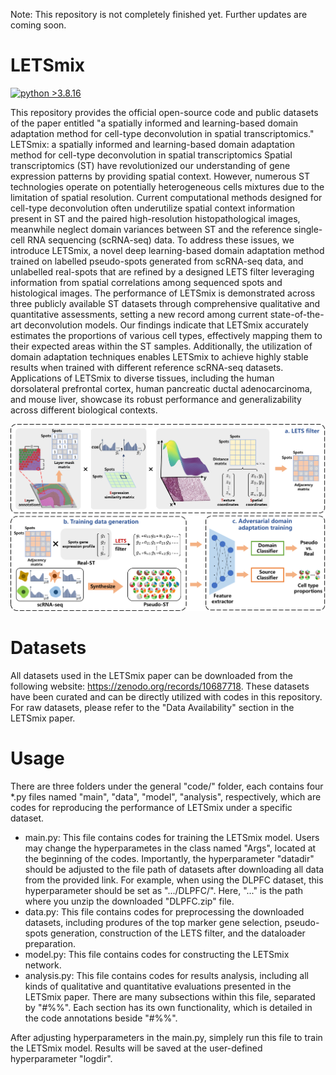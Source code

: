Note: This repository is not completely finished yet. Further updates are coming soon.

# LETSmix
[![python >3.8.16](https://img.shields.io/badge/python-3.8.16-brightgreen)](https://www.python.org/) 

This repository provides the official open-source code and public datasets of the paper entitled "a spatially informed and learning-based domain adaptation method for cell-type deconvolution in spatial transcriptomics."
LETSmix: a spatially informed and learning-based domain adaptation method for cell-type deconvolution in spatial transcriptomics
Spatial transcriptomics (ST) have revolutionized our understanding of gene expression patterns by providing spatial context. However, numerous ST technologies operate on potentially heterogeneous cells mixtures due to the limitation of spatial resolution. Current computational methods designed for cell-type deconvolution often underutilize spatial context information present in ST and the paired high-resolution histopathological images, meanwhile neglect domain variances between ST and the reference single-cell RNA sequencing (scRNA-seq) data. To address these issues, we introduce LETSmix, a novel deep learning-based domain adaptation method trained on labelled pseudo-spots generated from scRNA-seq data, and unlabelled real-spots that are refined by a designed LETS filter leveraging information from spatial correlations among sequenced spots and histological images. The performance of LETSmix is demonstrated across three publicly available ST datasets through comprehensive qualitative and quantitative assessments, setting a new record among current state-of-the-art deconvolution models. Our findings indicate that LETSmix accurately estimates the proportions of various cell types, effectively mapping them to their expected areas within the ST samples. Additionally, the utilization of domain adaptation techniques enables LETSmix to achieve highly stable results when trained with different reference scRNA-seq datasets. Applications of LETSmix to diverse tissues, including the human dorsolateral prefrontal cortex, human pancreatic ductal adenocarcinoma, and mouse liver, showcase its robust performance and generalizability across different biological contexts. 

<img src="model.png" width="800">

# Datasets

All datasets used in the LETSmix paper can be downloaded from the following website: https://zenodo.org/records/10687718. These datasets have been curated and can be directly utilized with codes in this repository. For raw datasets, please refer to the "Data Availability" section in the LETSmix paper.

# Usage

There are three folders under the general "code/" folder, each contains four *.py files named "main", "data", "model", "analysis", respectively, which are codes for reproducing the performance of LETSmix under a specific dataset.

- main.py: This file contains codes for training the LETSmix model. Users may change the hyperparametes in the class named "Args", located at the beginning of the codes. Importantly, the hyperparameter "datadir" should be adjusted to the file path of datasets after downloading all data from the provided link. For example, when using the DLPFC dataset, this hyperparameter should be set as ".../DLPFC/". Here, "..." is the path where you unzip the downloaded "DLPFC.zip" file.
- data.py: This file contains codes for preprocessing the downloaded datasets, including produres of the top marker gene selection, pseudo-spots generation, construction of the LETS filter, and the dataloader preparation.
- model.py: This file contains codes for constructing the LETSmix network.
- analysis.py: This file contains codes for results analysis, including all kinds of qualitative and quantitative evaluations presented in the LETSmix paper. There are many subsections within this file, separated by "#%%". Each section has its own functionality, which is detailed in the code annotations beside "#%%".

After adjusting hyperparameters in the main.py, simplely run this file to train the LETSmix model. Results will be saved at the user-defined hyperparameter "logdir".



